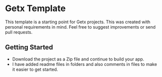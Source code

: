 # Getx Template

This template is a starting point for Getx projects. This was created with personal requirements in mind. Feel free to suggest improvements or send pull requests.

## Getting Started

* Download the project as a Zip file and continue to build your app.
* I have added readme files in folders and also comments in files to make it easier to get started.